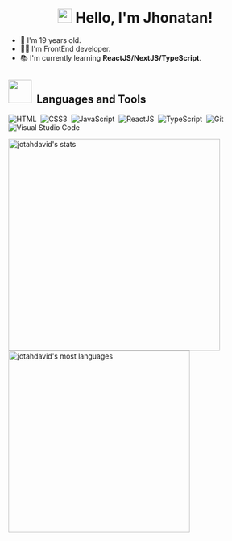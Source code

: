 <h1 align="center"><img src="https://media.giphy.com/media/hvRJCLFzcasrR4ia7z/giphy.gif" width="28px" height="28px"> Hello, I'm Jhonatan!</h1>

- 👨 I'm 19 years old.
- 👨‍💻 I'm FrontEnd developer.
- 📚 I'm currently learning **ReactJS/NextJS/TypeScript**.

## <img src="https://media.giphy.com/media/WUlplcMpOCEmTGBtBW/giphy.gif" width="46em" height="46em">&nbsp; Languages and Tools

![HTML](https://img.shields.io/badge/-HTML-05122A?style=flat&logo=HTML5)&nbsp;
![CSS3](https://img.shields.io/badge/-CSS-05122A?style=flat&logo=CSS3&logoColor=1572B6)&nbsp;
![JavaScript](https://img.shields.io/badge/-JavaScript-05122A?style=flat&logo=javascript)&nbsp;
![ReactJS](https://img.shields.io/badge/-ReactJS-05122A?style=flat&logo=react)&nbsp;
![TypeScript](https://img.shields.io/badge/-TypeScript-05122A?style=flat&logo=typescript)&nbsp;
![Git](https://img.shields.io/badge/-Git-05122A?style=flat&logo=git)&nbsp;
![Visual Studio Code](https://img.shields.io/badge/-Visual%20Studio%20Code-05122A?style=flat&logo=visual-studio-code&logoColor=007ACC)&nbsp;

<div align="left">
<img width="420em" src="https://github-readme-stats.vercel.app/api?username=jotahdavid&show_icons=true&theme=vision-friendly-dark" alt="jotahdavid's stats"/>
<img width="360em" src="https://github-readme-stats.vercel.app/api/top-langs/?username=jotahdavid&layout=compact&theme=vision-friendly-dark" alt="jotahdavid's most languages"/>
</div>

<!--
**jotahdavid/jotahdavid** is a ✨ _special_ ✨ repository because its `README.md` (this file) appears on your GitHub profile.

Here are some ideas to get you started:

- 🔭 I’m currently working on ...
- 🌱 I’m currently learning ...
- 👯 I’m looking to collaborate on ...
- 🤔 I’m looking for help with ...
- 💬 Ask me about ...
- 📫 How to reach me: ...
- 😄 Pronouns: ...
- ⚡ Fun fact: ...
-->

